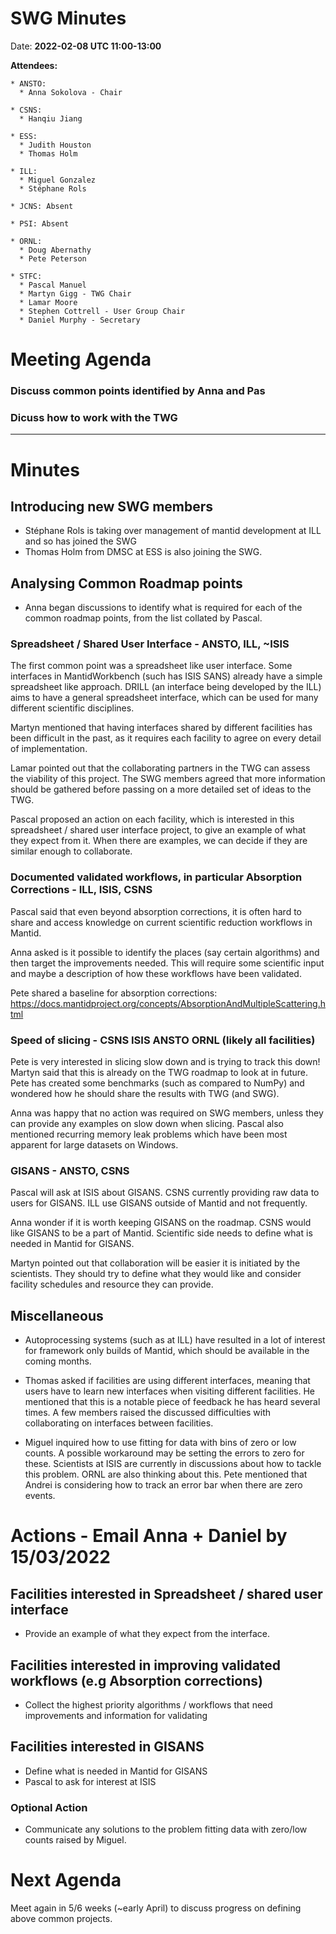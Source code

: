 # SWG Minutes

Date: **2022-02-08 UTC 11:00-13:00**

**Attendees:**
```
* ANSTO:
  * Anna Sokolova - Chair

* CSNS:
  * Hanqiu Jiang

* ESS:
  * Judith Houston
  * Thomas Holm

* ILL:
  * Miguel Gonzalez
  * Stéphane Rols

* JCNS: Absent

* PSI: Absent

* ORNL:
  * Doug Abernathy
  * Pete Peterson

* STFC:
  * Pascal Manuel
  * Martyn Gigg - TWG Chair
  * Lamar Moore
  * Stephen Cottrell - User Group Chair
  * Daniel Murphy - Secretary

```

# Meeting Agenda

### Discuss common points identified by Anna and Pas
### Dicuss how to work with the TWG

------------

# Minutes

## Introducing new SWG members
- Stéphane Rols is taking over management of mantid development at ILL and so has joined the SWG
- Thomas Holm from DMSC at ESS is also joining the SWG.



## Analysing Common Roadmap points
- Anna began discussions to identify what is required for each of the common roadmap points, from the list collated by Pascal.


### Spreadsheet / Shared User Interface - ANSTO, ILL, ~ISIS

The first common point was a spreadsheet like user interface. Some interfaces in MantidWorkbench (such has ISIS SANS) already have a simple spreadsheet like approach. DRILL (an interface being developed by the ILL) aims to have a general spreadsheet interface, which can be used for many different scientific disciplines.

Martyn mentioned that having interfaces shared by different facilities has been difficult in the past, as it requires each facility to agree on every detail of implementation.

Lamar pointed out that the collaborating partners in the TWG can assess the viability of this project.
The SWG members agreed that more information should be gathered before passing on a more detailed set of ideas to the TWG.

Pascal proposed an action on each facility, which is interested in this spreadsheet / shared user interface project, to give an example of what they expect from it. When there are examples, we can decide if they are similar enough to collaborate.


### Documented validated workflows, in particular Absorption Corrections - ILL, ISIS, CSNS

Pascal said that even beyond absorption corrections, it is often hard to share and access knowledge on current scientific reduction workflows in Mantid.

Anna asked is it possible to identify the places (say certain algorithms) and then target the improvements needed. This will require some scientific input and maybe a description of how these workflows have been validated.

Pete shared a baseline for absorption corrections: https://docs.mantidproject.org/concepts/AbsorptionAndMultipleScattering.html


### Speed of slicing - CSNS ISIS ANSTO ORNL (likely all facilities)

Pete is very interested in slicing slow down and is trying to track this down!
Martyn said that this is already on the TWG roadmap to look at in future.
Pete has created some benchmarks (such as compared to NumPy) and wondered how he should share the results with TWG (and SWG).

Anna was happy that no action was required on SWG members, unless they can provide any examples on slow down when slicing.
Pascal also mentioned recurring memory leak problems which have been most apparent for large datasets on Windows.


### GISANS - ANSTO, CSNS

Pascal will ask at ISIS about GISANS. CSNS currently providing raw data to users for GISANS. ILL use GISANS outside of Mantid and not frequently.

Anna wonder if it is worth keeping GISANS on the roadmap. CSNS would like GISANS to be a part of Mantid. Scientific side needs to define what is needed in Mantid for GISANS.

Martyn pointed out that collaboration will be easier it is initiated by the scientists. They should try to define what they would like and consider facility schedules and resource they can provide.


## Miscellaneous

- Autoprocessing systems (such as at ILL) have resulted in a lot of interest for framework only builds of Mantid, which should be available in the coming months.

- Thomas asked if facilities are using different interfaces, meaning that users have to learn new interfaces when visiting different facilities. He mentioned that this is a notable piece of feedback he has heard several times. A few members raised the discussed difficulties with collaborating on interfaces between facilities.

- Miguel inquired how to use fitting for data with bins of zero or low counts. A possible workaround may be setting the errors to zero for these. Scientists at ISIS are currently in discussions about how to tackle this problem. ORNL are also thinking about this. Pete mentioned that Andrei is considering how to track an error bar when there are zero events.


# Actions - Email Anna + Daniel by 15/03/2022

## Facilities interested in Spreadsheet / shared user interface
- Provide an example of what they expect from the interface.

## Facilities interested in improving validated workflows (e.g Absorption corrections)
- Collect the highest priority algorithms / workflows that need improvements and information for validating

## Facilities interested in GISANS
- Define what is needed in Mantid for GISANS
- Pascal to ask for interest at ISIS

### Optional Action
- Communicate any solutions to the problem fitting data with zero/low counts raised by Miguel.


# Next Agenda

Meet again in 5/6 weeks (~early April) to discuss progress on defining above common projects.

